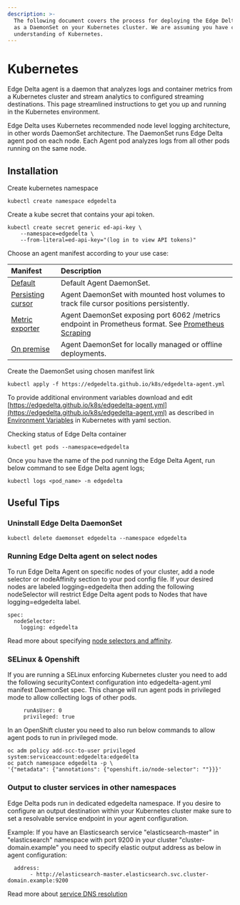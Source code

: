```yaml
---
description: >-
  The following document covers the process for deploying the Edge Delta agent
  as a DaemonSet on your Kubernetes cluster. We are assuming you have conceptual
  understanding of Kubernetes.
---
```


# Kubernetes

Edge Delta agent is a daemon that analyzes logs and container metrics from a Kubernetes cluster and stream analytics to configured streaming destinations. This page streamlined instructions to get you up and running in the Kubernetes environment.

Edge Delta uses Kubernetes recommended node level logging architecture, in other words DaemonSet architecture. The DaemonSet runs Edge Delta agent pod on each node. Each Agent pod analyzes logs from all other pods running on the same node.

## Installation

Create kubernetes namespace

```text
kubectl create namespace edgedelta
```

Create a kube secret that contains your api token.

```text
kubectl create secret generic ed-api-key \
    --namespace=edgedelta \
    --from-literal=ed-api-key="(log in to view API tokens)"
```

Choose an agent manifest according to your use case:

| Manifest | Description |
| :---     | :---        |
| [Default](https://edgedelta.github.io/k8s/edgedelta-agent.yml) | Default Agent DaemonSet. |
| [Persisting cursor](https://edgedelta.github.io/k8s/edgedelta-agent-persisting-cursor.yml) | Agent DaemonSet with mounted host volumes to track file cursor positions persistently. |
| [Metric exporter](https://edgedelta.github.io/k8s/edgedelta-prom-agent.yml) | Agent DaemonSet exposing port 6062 /metrics endpoint in Prometheus format. See [Prometheus Scraping](../appendices/prometheus-scraping.md) |
| [On premise](https://edgedelta.github.io/k8s/edgedelta-agent-onprem.yml) | Agent DaemonSet for locally managed or offline deployments. |

Create the DaemonSet using chosen manifest link
```text
kubectl apply -f https://edgedelta.github.io/k8s/edgedelta-agent.yml
```

To provide additional environment variables download and edit [https://edgedelta.github.io/k8s/edgedelta-agent.yml](https://edgedelta.github.io/k8s/edgedelta-agent.yml) as described in [Environment Variables](https://github.com/eddocs/doc/tree/84cffae72c67a865ae8b16be19c2b0bb23c6f7f3/installation/environment-variables/README.md) in Kubernetes with yaml section.

Checking status of Edge Delta container

```text
kubectl get pods --namespace=edgedelta
```

Once you have the name of the pod running the Edge Delta Agent, run below command to see Edge Delta agent logs;

```text
kubectl logs <pod_name> -n edgedelta
```

## Useful Tips

### Uninstall Edge Delta DaemonSet

```text
kubectl delete daemonset edgedelta --namespace edgedelta
```

### Running Edge Delta agent on select nodes

To run Edge Delta Agent on specific nodes of your cluster, add a node selector or nodeAffinity section to your pod config file. If your desired nodes are labeled logging=edgedelta then adding the following nodeSelector will restrict Edge Delta agent pods to Nodes that have logging=edgedelta label.

```text
spec:
  nodeSelector:
    logging: edgedelta
```

Read more about specifying [node selectors and affinity](https://kubernetes.io/docs/concepts/scheduling-eviction/assign-pod-node/).

### SELinux & Openshift

If you are running a SELinux enforcing Kubernetes cluster you need to add the following securityContext configuration into edgedelta-agent.yml manifest DaemonSet spec. This change will run agent pods in privileged mode to allow collecting logs of other pods.

```text
     runAsUser: 0
     privileged: true
```

In an OpenShift cluster you need to also run below commands to allow agent pods to run in privileged mode.

```text
oc adm policy add-scc-to-user privileged system:serviceaccount:edgedelta:edgedelta
oc patch namespace edgedelta -p \
'{"metadata": {"annotations": {"openshift.io/node-selector": ""}}}'
```

### Output to cluster services in other namespaces

Edge Delta pods run in dedicated edgedelta namespace. If you desire to configure an output destination within your Kubernetes cluster make sure to set a resolvable service endpoint in your agent configuration.

Example: If you have an Elasticsearch service "elasticsearch-master" in "elasticsearch" namespace with port 9200 in your cluster "cluster-domain.example" you need to specify elastic output address as below in agent configuration:

```text
  address:
       - http://elasticsearch-master.elasticsearch.svc.cluster-domain.example:9200
```

Read more about [service DNS resolution](https://kubernetes.io/docs/concepts/services-networking/dns-pod-service/#a-aaaa-records)